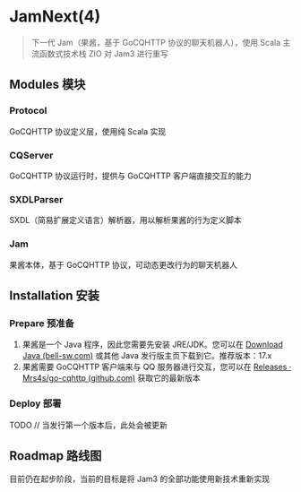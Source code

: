 # JamNext(4)

> 下一代 Jam（果酱，基于 GoCQHTTP 协议的聊天机器人），使用 Scala 主流函数式技术栈 ZIO 对 Jam3 进行重写

## Modules 模块

### Protocol

GoCQHTTP 协议定义层，使用纯 Scala 实现

### CQServer

GoCQHTTP 协议运行时，提供与 GoCQHTTP 客户端直接交互的能力

### SXDLParser

SXDL（简易扩展定义语言）解析器，用以解析果酱的行为定义脚本

### Jam

果酱本体，基于 GoCQHTTP 协议，可动态更改行为的聊天机器人

## Installation 安装

### Prepare 预准备

1. 果酱是一个 Java 程序，因此您需要先安装 JRE/JDK。您可以在 [Download Java (bell-sw.com)](https://bell-sw.com/pages/downloads/) 或其他 Java 发行版主页下载到它。推荐版本：17.x
2. 果酱需要 GoCQHTTP 客户端来与 QQ 服务器进行交互，您可以在 [Releases · Mrs4s/go-cqhttp (github.com)](https://github.com/Mrs4s/go-cqhttp/releases) 获取它的最新版本

### Deploy 部署

TODO // 当发行第一个版本后，此处会被更新

## Roadmap 路线图

目前仍在起步阶段，当前的目标是将 Jam3 的全部功能使用新技术重新实现
